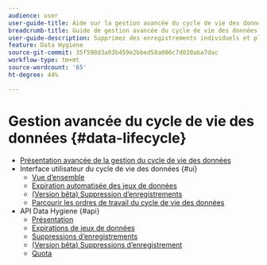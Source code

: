 ```yaml
---
audience: user
user-guide-title: Aide sur la gestion avancée du cycle de vie des données
breadcrumb-title: Guide de gestion avancée du cycle de vie des données
user-guide-description: Supprimez des enregistrements individuels et planifiez les expirations de jeux de données dans Experience Platform pour le nettoyage des données, la suppression des données anonymes et la minimisation des données.
feature: Data Hygiene
source-git-commit: 35f598d3a03b459e2bbed58a006c7d020aba7dac
workflow-type: tm+mt
source-wordcount: '65'
ht-degree: 44%

---
```



# Gestion avancée du cycle de vie des données {#data-lifecycle}

* [Présentation avancée de la gestion du cycle de vie des données](./home.md)
* Interface utilisateur du cycle de vie des données {#ui}
   * [Vue d’ensemble](./ui/overview.md)
   * [Expiration automatisée des jeux de données](./ui/dataset-expiration.md)
   * [(Version bêta) Suppression d’enregistrements](./ui/record-delete.md)
   * [Parcourir les ordres de travail du cycle de vie des données](./ui/browse.md)
* API Data Hygiene {#api}
   * [Présentation](./api/overview.md)
   * [Expirations de jeux de données](./api/dataset-expiration.md)
   * [Suppressions d’enregistrements](./api/jobs.md)
   * [(Version bêta) Suppressions d’enregistrement](./api/workorder.md)
   * [Quota](./api/quota.md)

